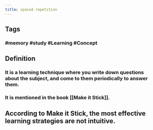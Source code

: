 ```yaml
---
title: spaced repetition
---
```


## Tags
### #memory #study #Learning #Concept
## Definition
### It is a learning technique where you write down questions about the subject, and come to them periodically to answer them.
### It is mentioned in the book [[Make it Stick]].
## According to Make it Stick, the most effective learning strategies are not intuitive.
